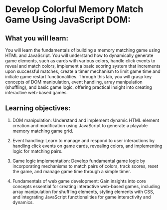 # Develop Colorful Memory Match Game Using JavaScript DOM:

## What you will learn:

You will learn the fundamentals of building a memory matching game using HTML and JavaScript. You will understand how to dynamically generate game elements, such as cards with various colors, handle click events to reveal and match colors, implement a basic scoring system that increments upon successful matches, create a timer mechanism to limit game time and initiate game restart functionalities. Through this lab, you will grasp key concepts of DOM manipulation, event handling, array manipulation (shuffling), and basic game logic, offering practical insight into creating interactive web-based games.

## Learning objectives:

1. DOM manipulation: Understand and implement dynamic HTML element creation and modification using JavaScript to generate a playable memory matching game grid.

2. Event handling: Learn to manage and respond to user interactions by handling click events on game cards, revealing colors, and implementing logic for matching pairs.

3. Game logic implementation: Develop fundamental game logic by incorporating mechanisms to match pairs of colors, track scores, reset the game, and manage game time through a simple timer.

4. Fundamentals of web game development: Gain insights into core concepts essential for creating interactive web-based games, including array manipulation for shuffling elements, styling elements with CSS, and integrating JavaScript functionalities for game interactivity and dynamics.
